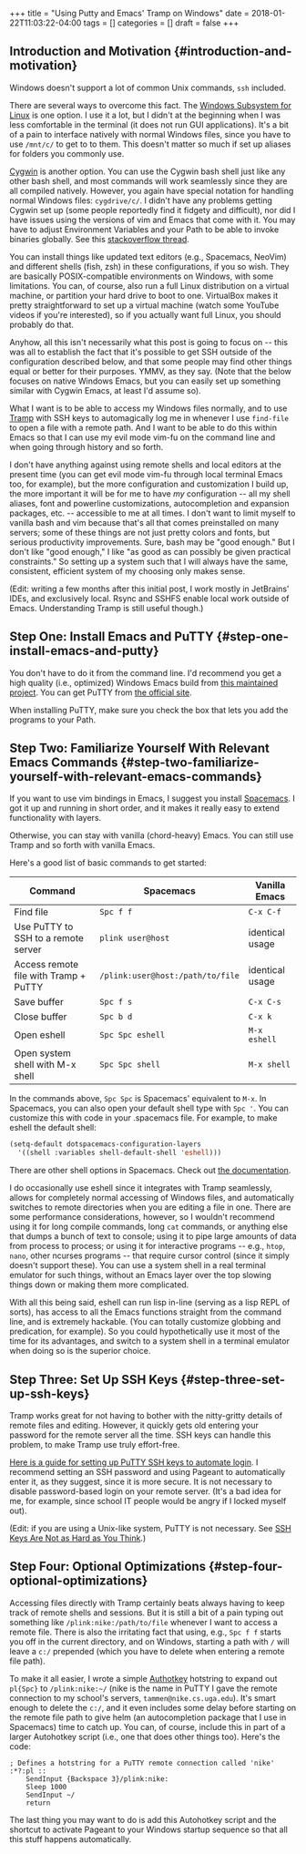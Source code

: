 +++
title = "Using Putty and Emacs' Tramp on Windows"
date = 2018-01-22T11:03:22-04:00
tags = []
categories = []
draft = false
+++

[//]: # (tags = ["workflow", "ssh", "remote work"], categories = ["Computers/Software", "Productivity/Efficiency"])

## Introduction and Motivation {#introduction-and-motivation}

Windows doesn't support a lot of common Unix commands, `ssh` included.

There are several ways to overcome this fact. The [Windows Subsystem for Linux](https://docs.microsoft.com/en-us/windows/wsl/install-win10) is one option. I use it a lot, but I didn't at the beginning when I was less comfortable in the terminal (it does not run GUI applications). It's a bit of a pain to interface natively with normal Windows files, since you have to use `/mnt/c/` to get to to them. This doesn't matter so much if set up aliases for folders you commonly use.

[Cygwin](https://cygwin.com/) is another option. You can use the Cygwin bash shell just like any other bash shell, and most commands will work seamlessly since they are all compiled natively. However, you again have special notation for handling normal Windows files: `cygdrive/c/`. I didn't have any problems getting Cygwin set up (some people reportedly find it fidgety and difficult), nor did I have issues using the versions of vim and Emacs that come with it. You may have to adjust Environment Variables and your Path to be able to invoke binaries globally. See this [stackoverflow thread](https://stackoverflow.com/questions/14797194/cygwin-ls-command-not-found).

You can install things like updated text editors (e.g., Spacemacs, NeoVim) and different shells (fish, zsh) in these configurations, if you so wish. They are basically POSIX-compatible environments on Windows, with some limitations. You can, of course, also run a full Linux distribution on a virtual machine, or partition your hard drive to boot to one. VirtualBox makes it pretty straightforward to set up a virtual machine (watch some YouTube videos if you're interested), so if you actually want full Linux, you should probably do that.

Anyhow, all this isn't necessarily what this post is going to focus on -- this was all to establish the fact that it's possible to get SSH outside of the configuration described below, and that some people may find other things equal or better for their purposes. YMMV, as they say. (Note that the below focuses on native Windows Emacs, but you can easily set up something similar with Cygwin Emacs, at least I'd assume so).

What I want is to be able to access my Windows files normally, and to use [Tramp](https://www.Emacswiki.org/Emacs/TrampMode) with SSH keys to automagically log me in whenever I use `find-file` to open a file with a remote path. And I want to be able to do this within Emacs so that I can use my evil mode vim-fu on the command line and when going through history and so forth.

I don't have anything against using remote shells and local editors at the present time (you can get evil mode vim-fu through local terminal Emacs too, for example), but the more configuration and customization I build up, the more important it will be for me to have _my_ configuration -- all my shell aliases, font and powerline customizations, autocompletion and expansion packages, etc. -- accessible to me at all times. I don't want to limit myself to vanilla bash and vim because that's all that comes preinstalled on many servers; some of these things are not just pretty colors and fonts, but serious productivity improvements. Sure, bash may be "good enough." But I don't like "good enough," I like "as good as can possibly be given practical constraints." So setting up a system such that I will always have the same, consistent, efficient system of my choosing only makes sense.

(Edit: writing a few months after this initial post, I work mostly in JetBrains' IDEs, and exclusively local. Rsync and SSHFS enable local work outside of Emacs. Understanding Tramp is still useful though.)


## Step One: Install Emacs and PuTTY {#step-one-install-emacs-and-putty}

You don't have to do it from the command line. I'd recommend you get a high quality (i.e., optimized) Windows Emacs build from [this maintained project](https://sourceforge.net/projects/Emacsbinw64/). You can get PuTTY from [the official site](https://www.putty.org/).

When installing PuTTY, make sure you check the box that lets you add the programs to your Path.


## Step Two: Familiarize Yourself With Relevant Emacs Commands {#step-two-familiarize-yourself-with-relevant-emacs-commands}

If you want to use vim bindings in Emacs, I suggest you install [Spacemacs](https://github.com/syl20bnr/spacemacs). I got it up and running in short order, and it makes it really easy to extend functionality with layers.

Otherwise, you can stay with vanilla (chord-heavy) Emacs. You can still use Tramp and so forth with vanilla Emacs.

Here's a good list of basic commands to get started:

| Command                               | Spacemacs                        | Vanilla Emacs   |
|---------------------------------------|----------------------------------|-----------------|
| Find file                             | `Spc f f`                        | `C-x C-f`       |
| Use PuTTY to SSH to a remote server   | `plink user@host`                | identical usage |
| Access remote file with Tramp + PuTTY | `/plink:user@host:/path/to/file` | identical usage |
| Save buffer                           | `Spc f s`                        | `C-x C-s`       |
| Close buffer                          | `Spc b d`                        | `C-x k`         |
| Open eshell                           | `Spc Spc eshell`                 | `M-x eshell`    |
| Open system shell with M-x shell      | `Spc Spc shell`                  | `M-x shell`     |

In the commands above, `Spc Spc` is Spacemacs' equivalent to `M-x`. In Spacemacs, you can also open your default shell type with `Spc '`. You can customize this with code in your .spacemacs file. For example, to make eshell the default shell:

```lisp
(setq-default dotspacemacs-configuration-layers
  '((shell :variables shell-default-shell 'eshell)))
```

There are other shell options in Spacemacs. Check out [the documentation](https://github.com/syl20bnr/spacemacs/tree/master/layers/%2Btools/shell).

I do occasionally use eshell since it integrates with Tramp seamlessly, allows for completely normal accessing of Windows files, and automatically switches to remote directories when you are editing a file in one. There are some performance considerations, however, so I wouldn't recommend using it for long compile commands, long `cat` commands, or anything else that dumps a bunch of text to console; using it to pipe large amounts of data from process to process; or using it for interactive programs -- e.g., `htop`, `nano`, other ncurses programs -- that require cursor control (since it simply doesn't support these). You can use a system shell in a real terminal emulator for such things, without an Emacs layer over the top slowing things down or making them more complicated.

With all this being said, eshell can run lisp in-line (serving as a lisp REPL of sorts), has access to all the Emacs functions straight from the command line, and is extremely hackable. (You can totally customize globbing and predication, for example). So you could hypothetically use it most of the time for its advantages, and switch to a system shell in a terminal emulator when doing so is the superior choice.


## Step Three: Set Up SSH Keys {#step-three-set-up-ssh-keys}

Tramp works great for not having to bother with the nitty-gritty details of remote files and editing. However, it quickly gets old entering your password for the remote server all the time. SSH keys can handle this problem, to make Tramp use truly effort-free.

[Here is a guide for setting up PuTTY SSH keys to automate login](https://www.howtoforge.com/ssh%5Fkey%5Fbased%5Flogins%5Fputty). I recommend setting an SSH password and using Pageant to automatically enter it, as they suggest, since it is more secure. It is not necessary to disable password-based login on your remote server. (It's a bad idea for me, for example, since school IT people would be angry if I locked myself out).

(Edit: if you are using a Unix-like system, PuTTY is not necessary. See [SSH Keys Are Not as Hard as You Think](https://www.steventammen.com/posts/ssh-keys-are-not-as-hard-as-you-think/).)


## Step Four: Optional Optimizations {#step-four-optional-optimizations}

Accessing files directly with Tramp certainly beats always having to keep track of remote shells and sessions. But it is still a bit of a pain typing out something like `/plink:nike:/path/to/file` whenever I want to access a remote file. There is also the irritating fact that using, e.g., `Spc f f` starts you off in the current directory, and on Windows, starting a path with `/` will leave a `c:/` prepended (which you have to delete when entering a remote file path).

To make it all easier, I wrote a simple [Authotkey](https://www.autohotkey.com/) hotstring to expand out `pl{Spc}` to `/plink:nike:~/` (nike is the name in PuTTY I gave the remote connection to my school's servers, `tammen@nike.cs.uga.edu`). It's smart enough to delete the `c:/`, and it even includes some delay before starting on the remote file path to give helm (an autocompletion package that I use in Spacemacs) time to catch up. You can, of course, include this in part of a larger Autohotkey script (i.e., one that does other things too). Here's the code:

```autohotkey
; Defines a hotstring for a PuTTY remote connection called 'nike'
:*?:pl ::
    SendInput {Backspace 3}/plink:nike:
    Sleep 1000
    SendInput ~/
    return
```

The last thing you may want to do is add this Autohotkey script and the shortcut to activate Pageant to your Windows startup sequence so that all this stuff happens automatically.
